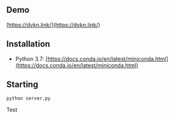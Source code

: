 ## Demo

[https://dvkn.link/](https://dvkn.link/)

## Installation

* Python 3.7: [https://docs.conda.io/en/latest/miniconda.html](https://docs.conda.io/en/latest/miniconda.html)

## Starting
```
python server.py
```

Test
